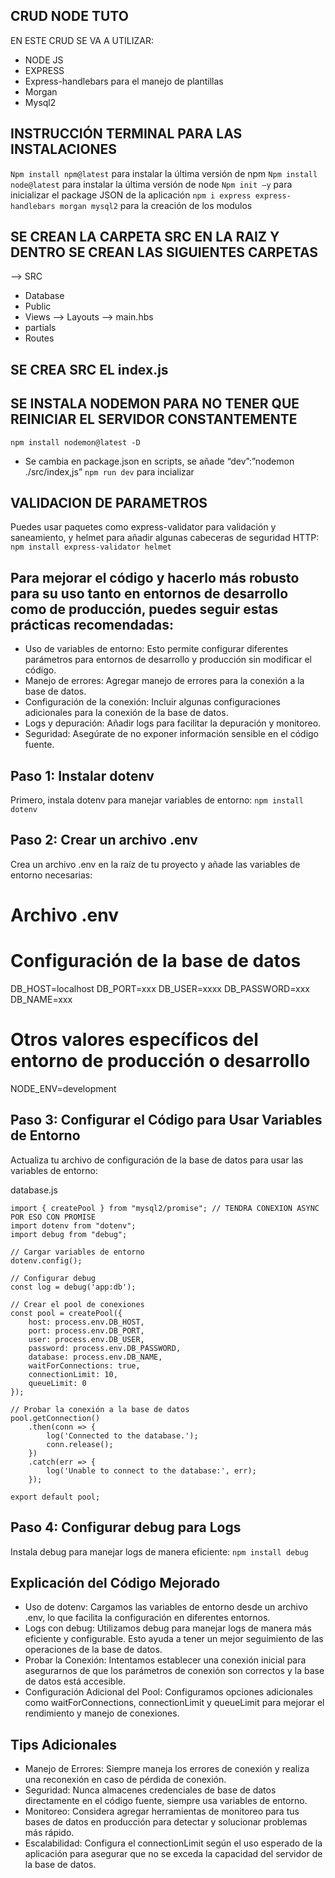 ## CRUD NODE TUTO
EN ESTE CRUD SE VA A UTILIZAR:

*	NODE JS
*	EXPRESS 
*	Express-handlebars para el manejo de plantillas
*	Morgan
*	Mysql2
## INSTRUCCIÓN TERMINAL PARA LAS INSTALACIONES
```Npm install npm@latest``` para instalar la última versión de npm
```Npm install node@latest``` para instalar la última versión de node
```Npm init –y``` para inicializar el package JSON de la aplicación
```npm i express express-handlebars morgan mysql2``` para la creación de los modulos
## SE CREAN LA CARPETA SRC EN LA RAIZ Y DENTRO SE CREAN LAS SIGUIENTES CARPETAS
-->	SRC
*	Database
*	Public
*	Views --> Layouts --> main.hbs
*	partials
*	Routes
## SE CREA SRC EL index.js

## SE INSTALA NODEMON PARA NO TENER QUE REINICIAR EL SERVIDOR CONSTANTEMENTE
```npm install nodemon@latest -D```
*	Se cambia en package.json en scripts, se añade “dev”:”nodemon ./src/index,js”
```npm run dev``` para incializar 

## VALIDACION DE PARAMETROS
Puedes usar paquetes como express-validator para validación y saneamiento, y helmet para añadir algunas cabeceras de seguridad HTTP:
```npm install express-validator helmet```


## Para mejorar el código y hacerlo más robusto para su uso tanto en entornos de desarrollo como de producción, puedes seguir estas prácticas recomendadas:

* Uso de variables de entorno: Esto permite configurar diferentes parámetros para entornos de desarrollo y producción sin modificar el código.
* Manejo de errores: Agregar manejo de errores para la conexión a la base de datos.
* Configuración de la conexión: Incluir algunas configuraciones adicionales para la conexión de la base de datos.
* Logs y depuración: Añadir logs para facilitar la depuración y monitoreo.
* Seguridad: Asegúrate de no exponer información sensible en el código fuente.

## Paso 1: Instalar dotenv
Primero, instala dotenv para manejar variables de entorno:
```npm install dotenv```

## Paso 2: Crear un archivo .env
Crea un archivo .env en la raíz de tu proyecto y añade las variables de entorno necesarias:
# Archivo .env

# Configuración de la base de datos
DB_HOST=localhost
DB_PORT=xxx
DB_USER=xxxx
DB_PASSWORD=xxx
DB_NAME=xxx

# Otros valores específicos del entorno de producción o desarrollo
NODE_ENV=development

## Paso 3: Configurar el Código para Usar Variables de Entorno
Actualiza tu archivo de configuración de la base de datos para usar las variables de entorno:

database.js
```
import { createPool } from "mysql2/promise"; // TENDRA CONEXION ASYNC POR ESO CON PROMISE
import dotenv from "dotenv";
import debug from "debug";

// Cargar variables de entorno
dotenv.config();

// Configurar debug
const log = debug('app:db');

// Crear el pool de conexiones
const pool = createPool({
    host: process.env.DB_HOST,
    port: process.env.DB_PORT,
    user: process.env.DB_USER,
    password: process.env.DB_PASSWORD,
    database: process.env.DB_NAME,
    waitForConnections: true,
    connectionLimit: 10,
    queueLimit: 0
});

// Probar la conexión a la base de datos
pool.getConnection()
    .then(conn => {
        log('Connected to the database.');
        conn.release();
    })
    .catch(err => {
        log('Unable to connect to the database:', err);
    });

export default pool;
```
## Paso 4: Configurar debug para Logs
Instala debug para manejar logs de manera eficiente:
```npm install debug```



## Explicación del Código Mejorado
* Uso de dotenv: Cargamos las variables de entorno desde un archivo .env, lo que facilita la configuración en diferentes entornos.
* Logs con debug: Utilizamos debug para manejar logs de manera más eficiente y configurable. Esto ayuda a tener un mejor seguimiento de las operaciones de la base de datos.
* Probar la Conexión: Intentamos establecer una conexión inicial para asegurarnos de que los parámetros de conexión son correctos y la base de datos está accesible.
* Configuración Adicional del Pool: Configuramos opciones adicionales como waitForConnections, connectionLimit y queueLimit para mejorar el rendimiento y manejo de conexiones.


## Tips Adicionales
* Manejo de Errores: Siempre maneja los errores de conexión y realiza una reconexión en caso de pérdida de conexión.
* Seguridad: Nunca almacenes credenciales de base de datos directamente en el código fuente, siempre usa variables de entorno.
* Monitoreo: Considera agregar herramientas de monitoreo para tus bases de datos en producción para detectar y solucionar problemas más rápido.
* Escalabilidad: Configura el connectionLimit según el uso esperado de la aplicación para asegurar que no se exceda la capacidad del servidor de la base de datos.
